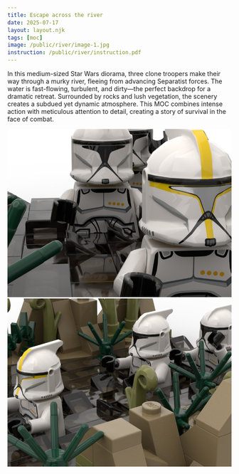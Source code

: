 ```yaml
---
title: Escape across the river
date: 2025-07-17
layout: layout.njk
tags: [moc]
image: /public/river/image-1.jpg
instruction: /public/river/instruction.pdf
---
```


In this medium-sized Star Wars diorama, three clone troopers make their way through a murky river, fleeing from advancing Separatist forces. The water is fast-flowing, turbulent, and dirty—the perfect backdrop for a dramatic retreat. Surrounded by rocks and lush vegetation, the scenery creates a subdued yet dynamic atmosphere. This MOC combines intense action with meticulous attention to detail, creating a story of survival in the face of combat.

<img src="/public/river/image-2.jpg" alt="Escape across the river" class="post-image" />


<img src="/public/river/image-3.jpg" alt="Escape across the river" class="post-image" />